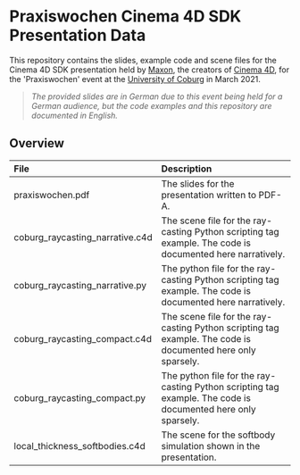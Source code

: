 # Praxiswochen Cinema 4D SDK Presentation Data

 This repository contains the slides, example code and scene files for the Cinema 4D SDK presentation held by [Maxon](https://www.maxon.net/en/), the creators of [Cinema 4D](https://www.maxon.net/en/cinema-4d), for the 'Praxiswochen' event at the [University of Coburg](https://www.hs-coburg.de/studium/bachelor/technik-informatik/visual-computing.html) in March 2021.
 
> *The provided slides are in German due to this event being held for a German audience, but the code examples and this repository are documented in English.*

## Overview

| File | Description |
| :- | :- |
| praxiswochen.pdf | The slides for the presentation written to PDF-A. |
| coburg_raycasting_narrative.c4d | The scene file for the ray-casting Python scripting tag example. The code is documented here narratively. |
| coburg_raycasting_narrative.py | The python file for the ray-casting Python scripting tag example. The code is documented here narratively. |
| coburg_raycasting_compact.c4d | The scene file for the ray-casting Python scripting tag example. The code is documented here only sparsely. |
| coburg_raycasting_compact.py | The python file for the ray-casting Python scripting tag example. The code is documented here only sparsely. |
| local_thickness_softbodies.c4d | The scene for the softbody simulation shown in the presentation. |


